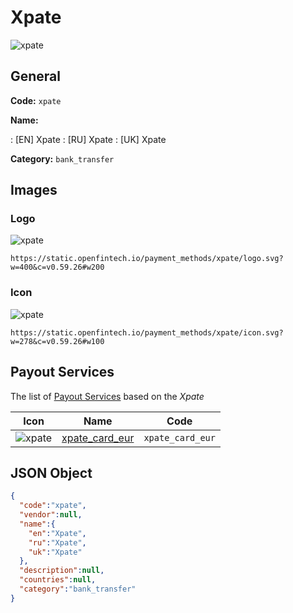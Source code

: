 
# Xpate 
![xpate](https://static.openfintech.io/payment_methods/xpate/logo.svg?w=400&c=v0.59.26#w200)  

## General 
**Code:** `xpate` 
 
**Name:** 
 
:	[EN] Xpate 
:	[RU] Xpate 
:	[UK] Xpate 
 
**Category:** `bank_transfer` 
 

## Images 

### Logo 
![xpate](https://static.openfintech.io/payment_methods/xpate/logo.svg?w=400&c=v0.59.26#w200)  

```
https://static.openfintech.io/payment_methods/xpate/logo.svg?w=400&c=v0.59.26#w200
```  

### Icon 
![xpate](https://static.openfintech.io/payment_methods/xpate/icon.svg?w=278&c=v0.59.26#w100)  

```
https://static.openfintech.io/payment_methods/xpate/icon.svg?w=278&c=v0.59.26#w100
```  

## Payout Services 
 
The list of [Payout Services](/payout-services/) based on the _Xpate_ 

|Icon|Name|Code| 
|:---:|:---:|:---:| 
|![xpate](https://static.openfintech.io/payout_methods/xpate/icon.svg?w=278&c=v0.59.26#w40) |[xpate_card_eur](/payout-services/xpate_card_eur/)|`xpate_card_eur`| 
 

## JSON Object 

```json
{
  "code":"xpate",
  "vendor":null,
  "name":{
    "en":"Xpate",
    "ru":"Xpate",
    "uk":"Xpate"
  },
  "description":null,
  "countries":null,
  "category":"bank_transfer"
}
```  
